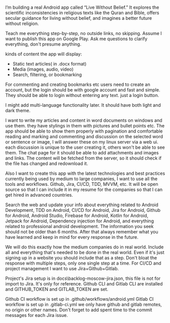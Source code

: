 I’m building a real Android app called “Live Without Belief.” It explores the scientific inconsistencies in religious texts like the Quran and Bible, offers secular guidance for living without belief, and imagines a better future without religion. 

Teach me everything step-by-step, no outside links, no skipping. Assume I want to publish this app on Google Play. 
Ask me questions to clarify everything, don't presume anything.

kinds of content the app will display:

- Static text articles( in .docx format)
- Media (images, audio, video)
- Search, filtering, or bookmarking


For commenting and creating bookmarks etc users need to create an account, but the login should be with google account and fast and simple. They should be able to login without entering any text. just a login button.

I might add multi-language functionality later.
It should have both light and dark theme.

I want to write my articles and content in word documents on windows and use them. they have stylings in them with pictures and bullet points etc. The app should be able to show them properly with pagination and comfortable reading and marking and commenting and discussion on the selected word or sentence or image, I will answer these on my linux server via a web ui. each discussion is unique to the user creating it, others won't be able to see them. The chat page for it should be able to add attachments and images and links.
The content will be fetched from the server, so it should check if the file has changed and redownload it.


Also I want to create this app with the latest technologies and best practices currently being used by medium to large companies, I want to use all the tools and workflows. Github, Jira, CI/CD, TDD, MVVM, etc. It will be open source so that I can include it in my resume for the companies so that I can get hired in advanced countries.

Search the web and update your info about everything related to Android Development, TDD on Android, CI/CD for Android, Jira for Android, Github for Android, Android Studio, Firebase for Android, Kotlin for Android, Jetpack for Android, Dependency injection for Android, and everything related to professional android development. The information you seek should not be older than 6 months. After that always remember what you have learned and keep in mind for every response in the future.

We will do this exactly how the medium companies do in real world. Include all and everything that's needed to be done in the real world. Even if it's just signing up in a website you should include that as a step. Don't bloat the response with multiple steps, only one single step at a time.
For CI/CD and project management I want to use  Jira+Github+Gitlab.

Project's Jira setup is in docs\backlog-moscow-jira.json, this file is not for import to Jira. It's only for reference.
Github CLI and Gitlab CLI are installed and GITHUB_TOKEN and GITLAB_TOKEN are set.

Github CI workflow is set up in .github/workflows/android.yml
Gitlab CI workflow is set up in .gitlab-ci.yml
we only have github and gitlab remotes, no origin or other names.
Don't forget to add spent time to the commit messages for each Jira issue.